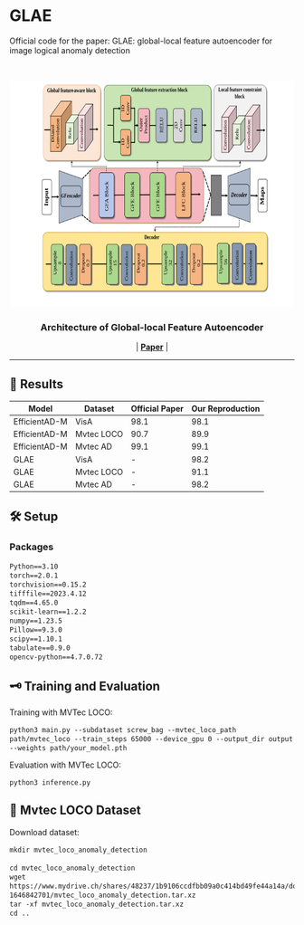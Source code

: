 # GLAE

Official code for the paper: GLAE: global-local feature autoencoder for image logical anomaly detection

<!-- PROJECT SHIELDS -->
<!-- PROJECT LOGO -->
<br />
<p align="center">
  <a href="https://github.com/JHC521PJJ/GLAE/tree/master/">
    <img src="images/glae.SVG" alt="Logo" width="700" height="400">
  </a>

  <h3 align="center">Architecture of Global-local Feature Autoencoder</h3>
  <p align="center">
| <a href="https://arxiv.org/abs/2309.06180"><b>Paper</b></a> | 
  
  </p>

</p>

---

## 📸 Results

| Model         | Dataset    | Official Paper | Our Reproduction |
|---------------|------------|----------------|----------------|
| EfficientAD-M | VisA       | 98.1           | 98.1        |
| EfficientAD-M | Mvtec LOCO | 90.7           | 89.9           |
| EfficientAD-M | Mvtec AD   | 99.1           | 99.1           |
| GLAE | VisA       | -          | 98.2        |
| GLAE | Mvtec LOCO | -           | 91.1           |
| GLAE | Mvtec AD   | -          | 98.2           |

## 🛠️ Setup

### Packages

```
Python==3.10
torch==2.0.1
torchvision==0.15.2
tifffile==2023.4.12
tqdm==4.65.0
scikit-learn==1.2.2
numpy==1.23.5
Pillow==9.3.0
scipy==1.10.1
tabulate==0.9.0
opencv-python==4.7.0.72
```

## 🗝️ Training and Evaluation

Training with MVTec LOCO:
```
python3 main.py --subdataset screw_bag --mvtec_loco_path path/mvtec_loco --train_steps 65000 --device_gpu 0 --output_dir output --weights path/your_model.pth
```

Evaluation with MVTec LOCO:

```
python3 inference.py 
```

## 🤝 Mvtec LOCO Dataset

Download dataset:

```
mkdir mvtec_loco_anomaly_detection

cd mvtec_loco_anomaly_detection
wget https://www.mydrive.ch/shares/48237/1b9106ccdfbb09a0c414bd49fe44a14a/download/430647091-1646842701/mvtec_loco_anomaly_detection.tar.xz
tar -xf mvtec_loco_anomaly_detection.tar.xz
cd ..
```


